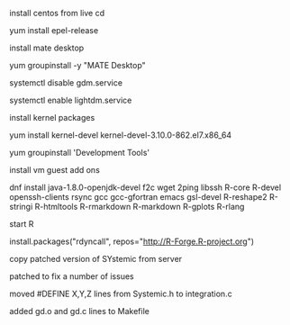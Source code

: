 install centos from live cd

yum install epel-release

install mate desktop 

yum groupinstall -y "MATE Desktop"

systemctl disable gdm.service

systemctl enable lightdm.service


install kernel packages

yum install kernel-devel kernel-devel-3.10.0-862.el7.x86_64

yum groupinstall 'Development Tools'

install vm guest add ons

dnf install java-1.8.0-openjdk-devel f2c wget 2ping libssh R-core R-devel openssh-clients rsync gcc gcc-gfortran emacs gsl-devel R-reshape2 R-stringi R-htmltools R-rmarkdown R-markdown R-gplots R-rlang

start R

install.packages("rdyncall", repos="http://R-Forge.R-project.org")

copy patched version of SYstemic from server

patched to fix a number of issues

moved #DEFINE X,Y,Z lines from Systemic.h to integration.c

added gd.o and gd.c lines to Makefile
